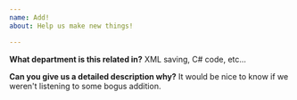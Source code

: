 ```yaml
---
name: Add!
about: Help us make new things!

---
```


**What department is this related in?**
XML saving, C# code, etc...

**Can you give us a detailed description why?**
It would be nice to know if we weren't listening to some bogus addition.
